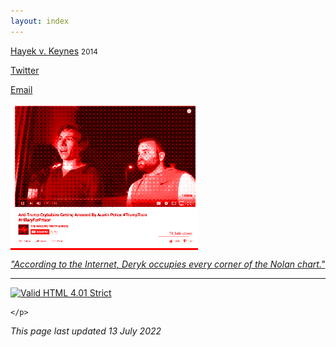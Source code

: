 ```yaml
---
layout: index
---
```


<style>img{max-width:100%;}ul{
    list-style: none;
    padding: 0;
}</style>

- [Hayek v. Keynes](/hvk) <small>2014</small>

- [Twitter](https://twitter.com/dmkgll)
- [Email](/)

<p class="img" style="
    background: red;
    max-width: 300px;
"><img alt="image" loading="lazy" src="/dmkgll-trump.png" style="
    background: blue;
    max-width: 300px;
    background-blend-mode: hard-light;
    mix-blend-mode: multiply;
    mix-blend-mode: hard-light;
"></p>

*["According to the Internet, Deryk occupies every corner of the Nolan chart."](/)*

---

<p>
		<a href="https://validator.w3.org/check?uri=https://www.lolwut.info/index.html"><img src="https://anlucas.neocities.org/anow.gif" width="88" height="31" alt="Valid HTML 4.01 Strict" title="Valid HTML 4.01 Strict"></a>

	</p>

*This page last updated 13 July 2022*
